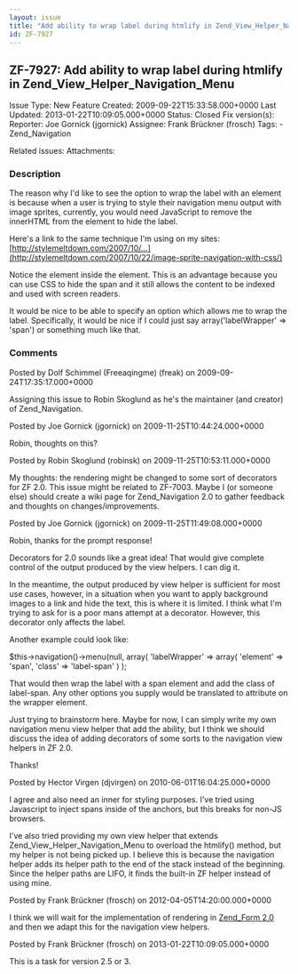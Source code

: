 ```yaml
---
layout: issue
title: "Add ability to wrap label during htmlify in Zend_View_Helper_Navigation_Menu"
id: ZF-7927
---
```


ZF-7927: Add ability to wrap label during htmlify in Zend\_View\_Helper\_Navigation\_Menu
-----------------------------------------------------------------------------------------

 Issue Type: New Feature Created: 2009-09-22T15:33:58.000+0000 Last Updated: 2013-01-22T10:09:05.000+0000 Status: Closed Fix version(s): 
 Reporter:  Joe Gornick (jgornick)  Assignee:  Frank Brückner (frosch)  Tags: - Zend\_Navigation
 
 Related issues: 
 Attachments: 
### Description

The reason why I'd like to see the option to wrap the label with an element is because when a user is trying to style their navigation menu output with image sprites, currently, you would need JavaScript to remove the innerHTML from the <a> element to hide the label.</a>

Here's a link to the same technique I'm using on my sites: [http://stylemeltdown.com/2007/10/…](http://stylemeltdown.com/2007/10/22/image-sprite-navigation-with-css/)

Notice the  element inside the <a> element. This is an advantage because you can use CSS to hide the span and it still allows the content to be indexed and used with screen readers.</a>

It would be nice to be able to specify an option which allows me to wrap the label. Specifically, it would be nice if I could just say array('labelWrapper' => 'span') or something much like that.

 

 

### Comments

Posted by Dolf Schimmel (Freeaqingme) (freak) on 2009-09-24T17:35:17.000+0000

Assigning this issue to Robin Skoglund as he's the maintainer (and creator) of Zend\_Navigation.

 

 

Posted by Joe Gornick (jgornick) on 2009-11-25T10:44:24.000+0000

Robin, thoughts on this?

 

 

Posted by Robin Skoglund (robinsk) on 2009-11-25T10:53:11.000+0000

My thoughts: the rendering might be changed to some sort of decorators for ZF 2.0. This issue might be related to ZF-7003. Maybe I (or someone else) should create a wiki page for Zend\_Navigation 2.0 to gather feedback and thoughts on changes/improvements.

 

 

Posted by Joe Gornick (jgornick) on 2009-11-25T11:49:08.000+0000

Robin, thanks for the prompt response!

Decorators for 2.0 sounds like a great idea! That would give complete control of the output produced by the view helpers. I can dig it.

In the meantime, the output produced by view helper is sufficient for most use cases, however, in a situation when you want to apply background images to a link and hide the text, this is where it is limited. I think what I'm trying to ask for is a poor mans attempt at a decorator. However, this decorator only affects the label.

Another example could look like:

$this->navigation()->menu(null, array( 'labelWrapper' => array( 'element' => 'span', 'class' => 'label-span' ) );

That would then wrap the label with a span element and add the class of label-span. Any other options you supply would be translated to attribute on the wrapper element.

Just trying to brainstorm here. Maybe for now, I can simply write my own navigation menu view helper that add the ability, but I think we should discuss the idea of adding decorators of some sorts to the navigation view helpers in ZF 2.0.

Thanks!

 

 

Posted by Hector Virgen (djvirgen) on 2010-06-01T16:04:25.000+0000

I agree and also need an inner  for styling purposes. I've tried using Javascript to inject spans inside of the anchors, but this breaks for non-JS browsers.

I've also tried providing my own view helper that extends Zend\_View\_Helper\_Navigation\_Menu to overload the htmlify() method, but my helper is not being picked up. I believe this is because the navigation helper adds its helper path to the end of the stack instead of the beginning. Since the helper paths are LIFO, it finds the built-in ZF helper instead of using mine.

 

 

Posted by Frank Brückner (frosch) on 2012-04-05T14:20:00.000+0000

I think we will wait for the implementation of rendering in [Zend\_Form 2.0](http://framework.zend.com/wiki/display/ZFDEV2/RFC+-+Forms#RFC-Forms-Rendering) and then we adapt this for the navigation view helpers.

 

 

Posted by Frank Brückner (frosch) on 2013-01-22T10:09:05.000+0000

This is a task for version 2.5 or 3.

 

 